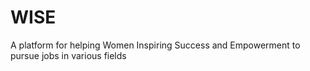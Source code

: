 # WISE
A platform for helping Women Inspiring Success and Empowerment to pursue jobs in various fields
